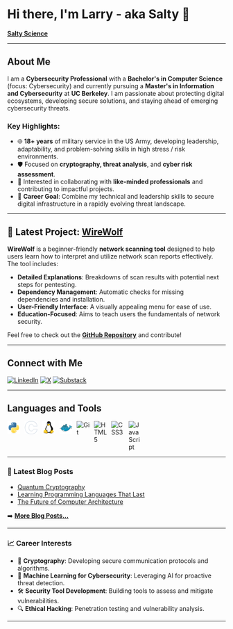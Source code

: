 # Hi there, I'm Larry - aka Salty 👋 

[**Salty Science**](https://saltyscience.substack.com/)

---

## About Me

I am a **Cybersecurity Professional** with a **Bachelor's in Computer Science** (focus: Cybersecurity) and currently pursuing a **Master's in Information and Cybersecurity** at **UC Berkeley**. I am passionate about protecting digital ecosystems, developing secure solutions, and staying ahead of emerging cybersecurity threats.

### Key Highlights:
- 🌐 **18+ years** of military service in the US Army, developing leadership, adaptability, and problem-solving skills in high stress / risk environments.
- 🛡️ Focused on **cryptography, threat analysis**, and **cyber risk assessment**.
- 🤝 Interested in collaborating with **like-minded professionals** and contributing to impactful projects.
- 🎯 **Career Goal**: Combine my technical and leadership skills to secure digital infrastructure in a rapidly evolving threat landscape.

---

## 🚀 Latest Project: [**WireWolf**](https://github.com/Larry-Orton/WireWolf)

**WireWolf** is a beginner-friendly **network scanning tool** designed to help users learn how to interpret and utilize network scan reports effectively. The tool includes:
- **Detailed Explanations**: Breakdowns of scan results with potential next steps for pentesting.
- **Dependency Management**: Automatic checks for missing dependencies and installation.
- **User-Friendly Interface**: A visually appealing menu for ease of use.
- **Education-Focused**: Aims to teach users the fundamentals of network security.

Feel free to check out the [**GitHub Repository**](https://github.com/Larry-Orton/WireWolf) and contribute!

---

## Connect with Me

[![LinkedIn](https://img.shields.io/badge/LinkedIn-Connect-blue?style=for-the-badge&logo=linkedin)](https://www.linkedin.com/in/larry-orton/)
[![X](https://img.shields.io/badge/Twitter-Follow-blue?style=for-the-badge&logo=twitter)](https://twitter.com/your_twitter_handle)
[![Substack](https://img.shields.io/badge/Substack-Salty%20Science-orange?style=for-the-badge&logo=substack)](https://saltyscience.substack.com/)

---

## Languages and Tools

<div>
<img align="left" alt="Python" width="30px" src="https://raw.githubusercontent.com/devicons/devicon/1119b9f84c0290e0f0b38982099a2bd027a48bf1/icons/python/python-original.svg" style="padding-right:10px;" />
<img align="left" alt="C Languages" width="30px" src="https://raw.githubusercontent.com/devicons/devicon/1119b9f84c0290e0f0b38982099a2bd027a48bf1/icons/c/c-line.svg" style="padding-right:10px;" />
<img align="left" alt="Linux" width="30px" src="https://raw.githubusercontent.com/devicons/devicon/1119b9f84c0290e0f0b38982099a2bd027a48bf1/icons/linux/linux-original.svg" style="padding-right:10px;" />
<img align="left" alt="Docker" width="30px" src="https://raw.githubusercontent.com/devicons/devicon/1119b9f84c0290e0f0b38982099a2bd027a48bf1/icons/docker/docker-original.svg" style="padding-right:10px;" />
<img align="left" alt="Git" width="30px" src="https://cdn.jsdelivr.net/gh/devicons/devicon/icons/git/git-original.svg" style="padding-right:10px;" />
<img align="left" alt="HTML5" width="30px" src="https://cdn.jsdelivr.net/gh/devicons/devicon/icons/html5/html5-original.svg" style="padding-right:10px;" />
<img align="left" alt="CSS3" width="30px" src="https://cdn.jsdelivr.net/gh/devicons/devicon/icons/css3/css3-original.svg" style="padding-right:10px;" />
<img align="left" alt="JavaScript" width="30px" src="https://cdn.jsdelivr.net/gh/devicons/devicon/icons/javascript/javascript-original.svg" style="padding-right:10px;" />
</div>
<br clear="left"/>

---

### 📕 Latest Blog Posts

<!-- BLOG-POST-LIST:START -->
- [Quantum Cryptography](https://saltyscience.substack.com/p/quantum-cryptography)
- [Learning Programming Languages That Last](https://saltyscience.substack.com/p/learning-programming-languages-that)
- [The Future of Computer Architecture](https://saltyscience.substack.com/p/the-future-of-computer-architecture/comments)
<!-- BLOG-POST-LIST:END -->

➡️ [**More Blog Posts...**](https://saltyscience.substack.com/)

---

### 📈 Career Interests

- 🌟 **Cryptography**: Developing secure communication protocols and algorithms.
- 🧠 **Machine Learning for Cybersecurity**: Leveraging AI for proactive threat detection.
- 🛠️ **Security Tool Development**: Building tools to assess and mitigate vulnerabilities.
- 🔍 **Ethical Hacking**: Penetration testing and vulnerability analysis.

---

